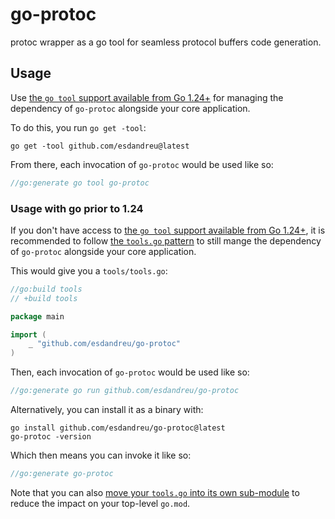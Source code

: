 # go-protoc
protoc wrapper as a go tool for seamless protocol buffers code generation.

## Usage

Use [the `go tool` support available from Go
1.24+](https://tip.golang.org/doc/go1.24#tools) for managing the dependency of
`go-protoc` alongside your core application.

To do this, you run `go get -tool`:

```shell
go get -tool github.com/esdandreu@latest
```

From there, each invocation of `go-protoc` would be used like so:

```go
//go:generate go tool go-protoc
```

### Usage with go prior to 1.24

If you don't have access to [the `go tool` support available from Go
1.24+](https://tip.golang.org/doc/go1.24#tools), it is recommended to follow
[the `tools.go`
pattern](https://www.jvt.me/posts/2022/06/15/go-tools-dependency-management/)
to still mange the dependency of `go-protoc` alongside your core application.

This would give you a `tools/tools.go`:

```go
//go:build tools
// +build tools

package main

import (
	_ "github.com/esdandreu/go-protoc"
)
```

Then, each invocation of `go-protoc` would be used like so:

```go
//go:generate go run github.com/esdandreu/go-protoc
```

Alternatively, you can install it as a binary with:

```shell
go install github.com/esdandreu/go-protoc@latest
go-protoc -version
```

Which then means you can invoke it like so:

```go
//go:generate go-protoc
```

Note that you can also [move your `tools.go` into its own
sub-module](https://www.jvt.me/posts/2024/09/30/go-tools-module/) to reduce the
impact on your top-level `go.mod`.
